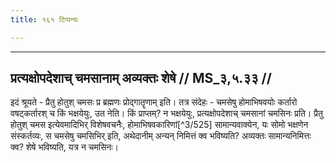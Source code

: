 ```yaml
---
title: १६१ टिप्पन्यः

---
```


[^3/522]: E2: 4,466; E4: 4,744; E6: 1,241

[^3/523]: Vgl. Tait.S. 6.2.11.4

[^3/524]: E2,4: tato bhakṣaṇam iti, bhakṣaṇasyāprāptatvāt

____________________________________________


## प्रत्यक्षोपदेशाच् चमसानाम् अव्यक्तः शेषे // MS_३,५.३३ //

इदं श्रूयते - प्रैतु होतुश् चमसः प्र ब्रह्मणः प्रोद्गातॄणाम् इति। तत्र संदेहः - चमसेषु होमाभिषवयोः कर्तारो वषट्कर्तारश् च किं भक्षयेयुः, उत नेति। किं प्राप्तम्? न भक्षयेयुः, प्रत्यक्षोपदेशाच् चमसानां चमसिनः प्रति। प्रैतु होतुश् चमस इत्येवमादिभिर् विशेषवचनैः, होमाभिषवकारिणां[^3/525] सामान्यवाक्येन, यः सोमो भक्षणेन संस्कर्तव्यः, स चमसेषु चमसिभिर् इति, अथेदानीम् अन्यन् निमित्तं क्व भविष्यति? अव्यक्तः सामान्यनिमित्तः क्व? शेषे भविष्यति, यत्र न चमसिनः।
